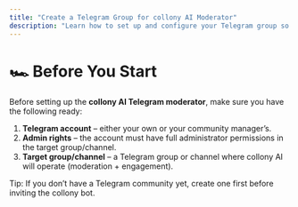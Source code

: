 ```yaml
---
title: "Create a Telegram Group for collony AI Moderator"
description: "Learn how to set up and configure your Telegram group so the collony AI community moderator can join, manage, and engage your community."
---
```


# 🏎️  Before You Start

Before setting up the **collony AI Telegram moderator**, make sure you have the following ready:

1. **Telegram account** – either your own or your community manager’s.
2. **Admin rights** – the account must have full administrator permissions in the target group/channel.
3. **Target group/channel** – a Telegram group or channel where collony AI will operate (moderation \+ engagement).

<Tip>
  Tip: If you don’t have a Telegram community yet, create one first before inviting the collony bot.
</Tip>